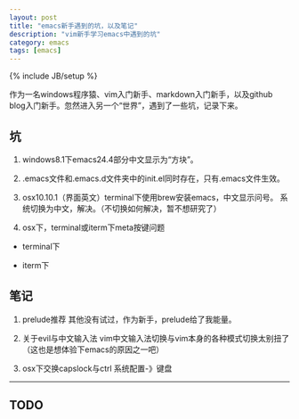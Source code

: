 ```yaml
---
layout: post
title: "emacs新手遇到的坑，以及笔记"
description: "vim新手学习emacs中遇到的坑"
category: emacs
tags: [emacs]
---
```

{% include JB/setup %}

作为一名windows程序猿、vim入门新手、markdown入门新手，以及github blog入门新手。忽然进入另一个“世界”，遇到了一些坑，记录下来。

## 坑

1. windows8.1下emacs24.4部分中文显示为“方块”。

2. .emacs文件和.emacs.d文件夹中的init.el同时存在，只有.emacs文件生效。

3. osx10.10.1（界面英文）terminal下使用brew安装emacs，中文显示问号。
系统切换为中文，解决。（不切换如何解决，暂不想研究了）

4. osx下，terminal或iterm下meta按键问题
- terminal下

- iterm下

## 笔记

1. prelude推荐
其他没有试过，作为新手，prelude给了我能量。

2. 关于evil与中文输入法
vim中文输入法切换与vim本身的各种模式切换太别扭了（这也是想体验下emacs的原因之一吧）

3. osx下交换capslock与ctrl
系统配置-》键盘


---
## TODO
